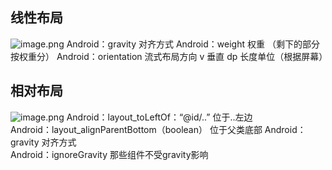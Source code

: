 ## 线性布局
![image.png](https://i.loli.net/2019/11/06/k2UrORn4sXpQgjI.png)		Android：gravity 对齐方式
Android：weight 权重 （剩下的部分按权重分）		Android：orientation 流式布局方向 v 垂直
dp 长度单位（根据屏幕）
  

## 相对布局
![image.png](https://i.loli.net/2019/11/06/cLDGPCTiO3e9WvH.png)
Android：layout_toLeftOf：“@id/..” 位于..左边    
Android：layout_alignParentBottom（boolean） 位于父类底部
Android：gravity 对齐方式             
Android：ignoreGravity 那些组件不受gravity影响             
